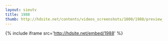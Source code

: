 ```yaml
---
layout: sieutv
title: 1988
thumb: http://hdsite.net/contents/videos_screenshots/1000/1988/preview_360p.mp4.jpg
---
```

{% include iframe src='http://hdsite.net/embed/1988' %}
 
